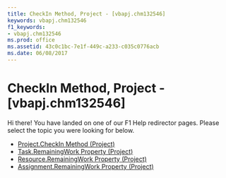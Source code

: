 ```yaml
---
title: CheckIn Method, Project - [vbapj.chm132546]
keywords: vbapj.chm132546
f1_keywords:
- vbapj.chm132546
ms.prod: office
ms.assetid: 43c0c1bc-7e1f-449c-a233-c035c0776acb
ms.date: 06/08/2017
---
```



# CheckIn Method, Project - [vbapj.chm132546]

Hi there! You have landed on one of our F1 Help redirector pages. Please select the topic you were looking for below.

- [Project.CheckIn Method (Project)](http://msdn.microsoft.com/library/9620bd94-4b75-5c7e-2993-5018c5bb84e3%28Office.15%29.aspx)
- [Task.RemainingWork Property (Project)](http://msdn.microsoft.com/library/7fbd527d-d9f5-424e-fa5e-5eb6534ad28b%28Office.15%29.aspx)
- [Resource.RemainingWork Property (Project)](http://msdn.microsoft.com/library/fe1e6503-4b6e-7b92-b907-7e12c02a4389%28Office.15%29.aspx)
- [Assignment.RemainingWork Property (Project)](http://msdn.microsoft.com/library/94ff4bd9-502c-69f0-a2c2-ac457e677558%28Office.15%29.aspx)

